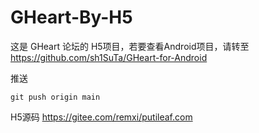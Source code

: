 # GHeart-By-H5
这是 GHeart 论坛的 H5项目，若要查看Android项目，请转至 https://github.com/sh1SuTa/GHeart-for-Android

推送 
```
git push origin main
```

H5源码 https://gitee.com/remxi/putileaf.com
